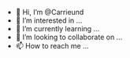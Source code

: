 - 👋 Hi, I’m @Carrieund
- 👀 I’m interested in ...
- 🌱 I’m currently learning ...
- 💞️ I’m looking to collaborate on ...
- 📫 How to reach me ...

<!---
Carrieund/Carrieund is a ✨ special ✨ repository because its `README.md` (this file) appears on your GitHub profile.
You can click the Preview link to take a look at your changes.
--->
